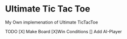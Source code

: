 # Ultimate Tic Tac Toe

My Own implemenation of Ultimate TicTacToe


TODO
[X] Make Board
[X]Win Conditions
[] Add AI-Player
